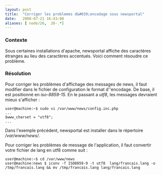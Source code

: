 ```yaml
---
layout: post
title:  "Corriger les problemes d&#039;encodage sous newsportal"
date:   2008-07-21 16:43:00
aliases: [ node/26,  26-.*]
---
```

### Contexte


 Sous certaines installations d'apache, newsportal affiche des
caractères étranges au lieu des caractères accentués. Voici comment
résoudre ce problème.

### Résolution

Pour corriger les problèmes d'affichage des messages de news, il faut
modifier dans le fichier de configuration le format d''encodage. De
base, il est positionné en *iso-8859-15*. En le passant a *utf8*, les
messages devraient mieux s'afficher :

    user@machine:~$ sudo vi /var/www/news/config.inc.php
    ...
    $www_charset = "utf8";
    ...

Dans l'exemple précédent, newsportal est installer dans le répertoire
*/var/www/news/*.

Pour corriger les problèmes de message de l'application, il faut
convertir votre fichier de lang en utf8 comme suit :

    user@machine:~$ cd /var/www/news
    user@machine:news $ iconv -f ISO8859-9 -t utf8  lang/francais.lang -o /tmp/francais.lang && mv /tmp/francais.lang lang/francais.lang

